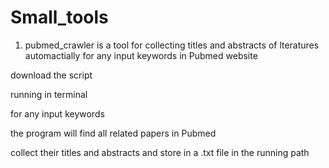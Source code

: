 # Small_tools 

1. pubmed_crawler is a tool for collecting titles and abstracts of lteratures automactially for any input keywords in Pubmed website


download the script

running in terminal

for any input keywords

the program will find all related papers in Pubmed

collect their titles and abstracts and store in a .txt file in the running path



